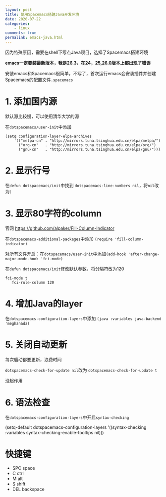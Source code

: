 ```yaml
---
layout: post
title: 使用Spacemacs搭建Java开发环境
date: 2020-07-22
categories:
    - linux
comments: true
permalink: emacs-java.html
---
```


因为特殊原因，需要在shell下写点Java项目，选择了Spacemacs搭建环境

**emacs一定要装最新版本，我是26.3，在24，25,26.0版本上都出现了错误**

安装emacs和Spacemacs很简单，不写了，首次运行emacs会安装插件并创建Spacemacs的配置文件`.spacemacs`

# 1. 添加国内源

默认源比较慢，可以使用清华大学的源

在`dotspacemacs/user-init`中添加

```
(setq configuration-layer-elpa-archives
    '(("melpa-cn" . "http://mirrors.tuna.tsinghua.edu.cn/elpa/melpa/")
      ("org-cn"   . "http://mirrors.tuna.tsinghua.edu.cn/elpa/org/")
      ("gnu-cn"   . "http://mirrors.tuna.tsinghua.edu.cn/elpa/gnu/")))
```

# 2. 显示行号
在`defun dotspacemacs/init`中找到 `dotspacemacs-line-numbers nil`，将`nil`改为t

# 3. 显示80字符的column

官网 https://github.com/alpaker/Fill-Column-Indicator

在`dotspacemacs-additional-packages`中添加 `(require 'fill-column-indicator)`

对所有文件开启：在`dotspacemacs/user-init`中添加`(add-hook 'after-change-major-mode-hook 'fci-mode)`

在`defun dotspacemacs/init`修改默认参数，将分隔符改为120

```
fci-mode t
   fci-rule-column 120
```

# 4. 增加Java的layer
在`dotspacemacs-configuration-layers`中添加 `(java :variables java-backend 'meghanada)`

# 5. 关闭自动更新
每次启动都要更新，浪费时间

`dotspacemacs-check-for-update nil`改为 `dotspacemacs-check-for-update t`

没起作用

# 6. 语法检查
在`dotspacemacs-configuration-layers`中开启`syntax-checking`

(setq-default dotspacemacs-configuration-layers
  '((syntax-checking :variables syntax-checking-enable-tooltips nil)))

# 快捷键

- SPC 	space
- C 	ctrl
- M 	alt
- S 	shift
- DEL 	backspace
